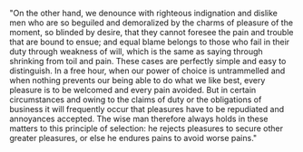 "On the other hand, we denounce with righteous indignation and dislike men who are
so beguiled and demoralized by the charms of pleasure of the moment, so blinded by desire,
that they cannot foresee the pain and trouble that are bound to ensue; and equal blame
belongs to those who fail in their duty through weakness of will, which is the same as
saying through shrinking from toil and pain. These cases are perfectly simple and easy to
distinguish. In a free hour, when our power of choice is untrammelled and when nothing
prevents our being able to do what we like best, every pleasure is to be welcomed and every
pain avoided. But in certain circumstances and owing to the claims of duty or the
obligations of business it will frequently occur that pleasures have to be repudiated and
annoyances accepted. The wise man therefore always holds in these matters to this principle
of selection: he rejects pleasures to secure other greater pleasures, or else he endures
pains to avoid worse pains."
    